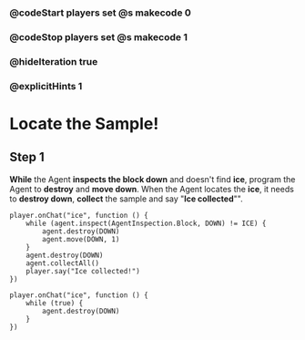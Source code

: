 ### @codeStart players set @s makecode 0
### @codeStop players set @s makecode 1

### @hideIteration true 
### @explicitHints 1


# Locate the Sample! 

## Step 1
**While** the Agent **inspects the block down** and doesn't find **ice**, program the Agent to **destroy** and **move down**. When the Agent locates the **ice**, it needs to **destroy down**, **collect** the sample and say "**Ice collected**"". 

```ghost 
player.onChat("ice", function () {
    while (agent.inspect(AgentInspection.Block, DOWN) != ICE) {
        agent.destroy(DOWN)
        agent.move(DOWN, 1)
    }
    agent.destroy(DOWN)
    agent.collectAll()
    player.say("Ice collected!")
})
```

```template
player.onChat("ice", function () {
    while (true) {
        agent.destroy(DOWN)
    }
})
```
